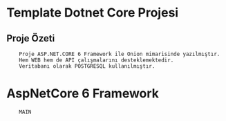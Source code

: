 # Template Dotnet Core Projesi

## Proje Özeti
```
    Proje ASP.NET.CORE 6 Framework ile Onion mimarisinde yazılmıştır.
    Hem WEB hem de API çalışmalarını desteklemektedir.
    Veritabanı olarak POSTGRESQL kullanılmıştır.
```

# AspNetCore 6 Framework
```
    MAIN
```
